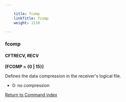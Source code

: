 ```yaml
---

    title: fcomp
    linkTitle: fcomp
    weight: 1110

---
```

<span id="fcomp"></span>

### fcomp

#### CFTRECV, RECV

****\[FCOMP = {0 | 15}\]****

Defines the data compression in the receiver's logical file.

- 0: no compression

[Return to Command index](../../)
